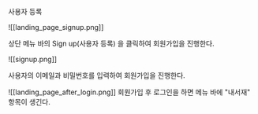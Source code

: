 사용자 등록


![[landing_page_signup.png]]

상단 메뉴 바의 Sign up(사용자 등록) 을 클릭하여 회원가입을 진행한다.


![[signup.png]]

사용자의 이메일과 비밀번호를 입력하여 회원가입을 진행한다.


![[landing_page_after_login.png]]
회원가입 후 로그인을 하면 메뉴 바에 "내서재" 항목이 생긴다.